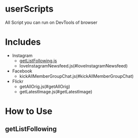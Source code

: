 # userScripts
All Script you can run on DevTools of browser

# Includes
* Instagram
  * [getListFollowing.js](#getListFollowing)
  * loveInstagramNewsfeed.js(#loveInstagramNewsfeed)
* Facebook
  * kickAllMemberGroupChat.js(#kickAllMemberGroupChat)
* Flickr
  * getAllOrig.js(#getAllOrig)
  * getLatestImage.js(#getLatestImage)
  
# How to Use

## getListFollowing
